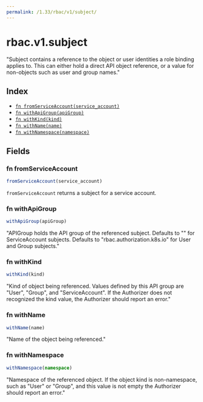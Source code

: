 ```yaml
---
permalink: /1.33/rbac/v1/subject/
---
```


# rbac.v1.subject

"Subject contains a reference to the object or user identities a role binding applies to.  This can either hold a direct API object reference, or a value for non-objects such as user and group names."

## Index

* [`fn fromServiceAccount(service_account)`](#fn-fromserviceaccount)
* [`fn withApiGroup(apiGroup)`](#fn-withapigroup)
* [`fn withKind(kind)`](#fn-withkind)
* [`fn withName(name)`](#fn-withname)
* [`fn withNamespace(namespace)`](#fn-withnamespace)

## Fields

### fn fromServiceAccount

```ts
fromServiceAccount(service_account)
```

`fromServiceAccount` returns a subject for a service account.

### fn withApiGroup

```ts
withApiGroup(apiGroup)
```

"APIGroup holds the API group of the referenced subject. Defaults to \"\" for ServiceAccount subjects. Defaults to \"rbac.authorization.k8s.io\" for User and Group subjects."

### fn withKind

```ts
withKind(kind)
```

"Kind of object being referenced. Values defined by this API group are \"User\", \"Group\", and \"ServiceAccount\". If the Authorizer does not recognized the kind value, the Authorizer should report an error."

### fn withName

```ts
withName(name)
```

"Name of the object being referenced."

### fn withNamespace

```ts
withNamespace(namespace)
```

"Namespace of the referenced object.  If the object kind is non-namespace, such as \"User\" or \"Group\", and this value is not empty the Authorizer should report an error."